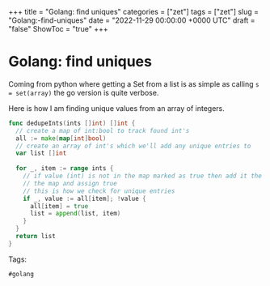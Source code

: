 +++
title = "Golang: find uniques"
categories = ["zet"]
tags = ["zet"]
slug = "Golang:-find-uniques"
date = "2022-11-29 00:00:00 +0000 UTC"
draft = "false"
ShowToc = "true"
+++

# Golang: find uniques

Coming from python where getting a Set from a list is as simple as calling
`s = set(array)` the go version is quite verbose.

Here is how I am finding unique values from an array of integers.

```go
func dedupeInts(ints []int) []int {
  // create a map of int:bool to track found int's
  all := make(map[int]bool)
  // create an array of int's which we'll add any unique entries to
  var list []int
  
  for _, item := range ints {
    // if value (int) is not in the map marked as true then add it the
    // the map and assign true
    // this is how we check for unique entries
    if _, value := all[item]; !value {
      all[item] = true
      list = append(list, item)
    }
  }
  return list
}
```

Tags:

    #golang
